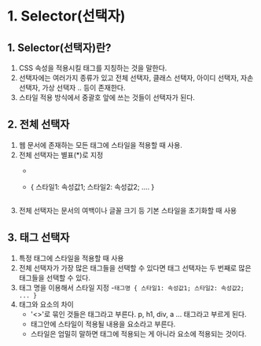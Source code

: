 # 1. Selector(선택자)
## 1. Selector(선택자)란?
1. CSS 속성을 적용시킬 태그를 지칭하는 것을 말한다.
2. 선택자에는 여러가지 종류가 있고 전체 선택자, 클래스 선택자, 아이디 선택자, 자손 선택자, 가상 선택자 .. 등이 존재한다.
3. 스타일 적용 방식에서 중괄호 앞에 쓰는 것들이 선택자가 된다.


## 2. 전체 선택자
1. 웹 문서에 존재하는 모든 태그에 스타일을 적용할 때 사용.
2. 전체 선택자는 별표(*)로 지정
    - ```
    * {
        스타일1: 속성값1;
        스타일2: 속성값2;
        ....
    }
    ```
3. 전체 선택자는 문서의 여백이나 글꼴 크기 등 기본 스타일을 초기화할 때 사용

## 3. 태그 선택자
1. 특정 태그에 스타일을 적용할 때 사용
2. 전체 선택자가 가장 많은 태그들을 선택할 수 있다면 태그 선택자는 두 번째로 많은 태그들을 선택할 수 있다.
3. 태그 명을 이용해서 스타일 지정
    -```
        태그명 {
            스타일1: 속성값1;
            스타일2: 속성값2;
            ...
        }
        ```
4. 태그와 요소의 차이
    - '<>'로 묶인 것들은 태그라고 부른다. p, h1, div, a ... 태그라고 부르게 된다.
    - 태그안에 스타일이 적용될 내용을 요소라고 부른다.
    - 스타일은 엄밀히 말하면 태그에 적용되는 게 아니라 요소에 적용되는 것이다.
            
